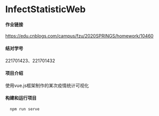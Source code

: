 # InfectStatisticWeb

#### 作业链接
https://edu.cnblogs.com/campus/fzu/2020SPRINGS/homework/10460

#### 结对学号
221701423、221701432
#### 项目介绍
使用vue.js框架制作的某次疫情统计可视化
#### 构建和运行项目
  ```
    npm run serve
  ```
